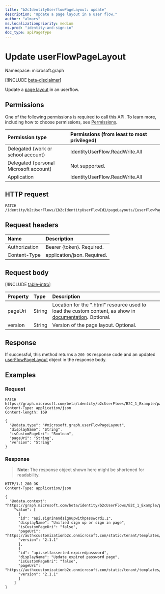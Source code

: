 ```yaml
---
title: "b2cIdentityUserflowPageLayout: update"
description: "Update a page layout in a user flow."
author: "almars"
ms.localizationpriority: medium
ms.prod: "identity-and-sign-in"
doc_type: apiPageType
---
```


# Update userFlowPageLayout
Namespace: microsoft.graph

[!INCLUDE [beta-disclaimer](../../includes/beta-disclaimer.md)]

Update a [page layout](../resources/userflowpagelayout.md) in an userflow.

## Permissions
One of the following permissions is required to call this API. To learn more, including how to choose permissions, see [Permissions](/graph/permissions-reference).

|Permission type|Permissions (from least to most privileged)|
|:---|:---|
|Delegated (work or school account)|IdentityUserFlow.ReadWrite.All|
|Delegated (personal Microsoft account)|Not supported.|
|Application|IdentityUserFlow.ReadWrite.All|

## HTTP request

<!-- {
  "blockType": "ignored"
}
-->
``` http
PATCH /identity/b2cUserFlows/{b2cIdentityUserFlowId}/pageLayouts/{userFlowPageLayoutId}
```

## Request headers
|Name|Description|
|:---|:---|
|Authorization|Bearer {token}. Required.|
|Content-Type|application/json. Required.|

## Request body
[!INCLUDE [table-intro](../../includes/update-property-table-intro.md)]


|Property|Type|Description|
|:---|:---|:---|
|pageUri|String|Location for the ".html" resource used to load the custom content, as show in [documentation](https://docs.microsoft.com/azure/active-directory-b2c/customize-ui-with-html?pivots=b2c-user-flow#4-update-the-user-flow). Optional.|
|version|String|Version of the page layout. Optional.|



## Response

If successful, this method returns a `200 OK` response code and an updated [userFlowPageLayout](../resources/userflowpagelayout.md) object in the response body.

## Examples

### Request
<!-- {
  "blockType": "request",
  "name": "update_userflowpagelayout"
}
-->
``` http
PATCH https://graph.microsoft.com/beta/identity/b2cUserFlows/B2C_1_Example/pageLayouts/api.signinandsignupwithpassword1.1
Content-Type: application/json
Content-length: 169

{
  "@odata.type": "#microsoft.graph.userFlowPageLayout",
  "displayName": "String",
  "isCustomPageUri": "Boolean",
  "pageUri": "String",
  "version": "String"
}
```


### Response
>**Note:** The response object shown here might be shortened for readability.
<!-- {
  "blockType": "response",
  "truncated": true
}
-->
``` http
HTTP/1.1 200 OK
Content-Type: application/json

{
  "@odata.context": "https://graph.microsoft.com/beta/identity/b2cUserFlows/B2C_1_Example/pageLayouts/" 
    "value": [
      {
      "id": "api.signinandsignupwithpassword1.1",
      "displayName": "Unified sign up or sign in page",
      "isCustomPageUri": "false",
      "pageUri": "https://authxcustomizationb2c.onmicrosoft.com/static/tenant/templates/AzureBlue/unified.cshtml",
      "version": "2.1.1"
      },
      {
      "id": "api.selfasserted.expiredpassword",
      "displayName": "Update expired password page",
      "isCustomPageUri": "false",
      "pageUri": "https://authxcustomizationb2c.onmicrosoft.com/static/tenant/templates/AzureBlue/selfAsserted.cshtml",
      "version": "2.1.1"
      }
    ]
}
```

